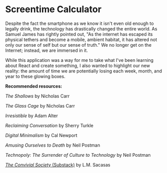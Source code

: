# Screentime Calculator

Despite the fact the smartphone as we know it isn't even old enough to legally drink, the technology has drastically changed the entire world. As Samuel James has rightly pointed out, "As the internet has escaped its physical tethers and become a mobile, ambient habitat, it has altered not only our sense of self but our sense of truth." We no longer get on the Internet; instead, we are immersed in it.

While this application was a way for me to take what I've been learning about React and create something, I also wanted to highlight our new reality: the amount of time we are potentially losing each week, month, and year to these glowing boxes.

**Recommended resources:**

_The Shallows_ by Nicholas Carr

_The Glass Cage_ by Nicholas Carr

_Irresistible_ by Adam Alter

_Reclaiming Conversation_ by Sherry Turkle

_Digital Minimalism_ by Cal Newport

_Amusing Ourselves to Death_ by Neil Postman

_Technopoly: The Surrender of Culture to Technology_ by Neil Postman

[_The Convivial Society_ (Substack)](https://theconvivialsociety.substack.com) by L.M. Sacasas
